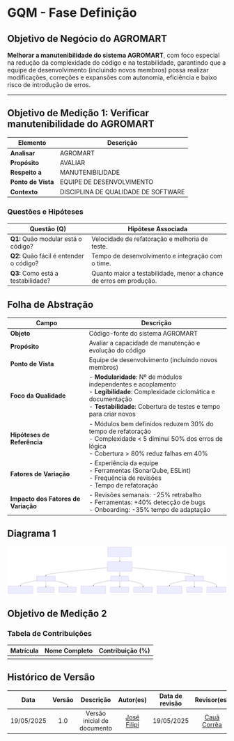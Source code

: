 # GQM - Fase Definição


## Objetivo de Negócio do AGROMART  
**Melhorar a manutenibilidade do sistema AGROMART**, com foco especial na redução da complexidade do código e na testabilidade, garantindo que a equipe de desenvolvimento (incluindo novos membros) possa realizar modificações, correções e expansões com autonomia, eficiência e baixo risco de introdução de erros.  

---

## Objetivo de Medição 1: Verificar manutenibilidade do AGROMART

| Elemento          | Descrição                          |
|-------------------|------------------------------------|
| **Analisar**      | AGROMART                       |
| **Propósito**     | AVALIAR                           |
| **Respeito a**    | MANUTENIBILIDADE                 |
| **Ponto de Vista**| EQUIPE DE DESENVOLVIMENTO         |
| **Contexto**      | DISCIPLINA DE QUALIDADE DE SOFTWARE    |

### Questões e Hipóteses  

| Questão (Q)                                      | Hipótese Associada                                  |
|--------------------------------------------------|----------------------------------------------------|
| **Q1:** Quão modular está o código?              | Velocidade de refatoração e melhoria de teste.     |
| **Q2:** Quão fácil é entender o código?          | Tempo de desenvolvimento e integração com o time.  |
| **Q3:** Como está a testabilidade?               | Quanto maior a testabilidade, menor a chance de erros em produção. |

## Folha de Abstração

| Campo                          | Descrição                                                                                                                                           |
|-------------------------------|-----------------------------------------------------------------------------------------------------------------------------------------------------|
| **Objeto**                    | Código-fonte do sistema AGROMART                                                                                                                     |
| **Propósito**                 | Avaliar a capacidade de manutenção e evolução do código                                                                                              |
| **Ponto de Vista**            | Equipe de desenvolvimento (incluindo novos membros)                                                                                                  |
| **Foco da Qualidade**         | - **Modularidade**: Nº de módulos independentes e acoplamento<br>- **Legibilidade**: Complexidade ciclomática e documentação<br>- **Testabilidade**: Cobertura de testes e tempo para criar novos |
| **Hipóteses de Referência**   | - Módulos bem definidos reduzem 30% do tempo de refatoração<br>- Complexidade < 5 diminui 50% dos erros de lógica<br>- Cobertura > 80% reduz falhas em 40% |
| **Fatores de Variação**       | - Experiência da equipe<br>- Ferramentas (SonarQube, ESLint)<br>- Frequência de revisões<br>- Tempo de refatoração                                 |
| **Impacto dos Fatores de Variação** | - Revisões semanais: -25% retrabalho<br>- Ferramentas: +40% detecção de bugs<br>- Onboarding: -35% tempo de adaptação                                 |

## Diagrama 1

![Diagrama GQM](image/diagrama_1.svg)


## Objetivo de Medição 2



### Tabela de Contribuições

| Matrícula | Nome Completo | Contribuição (%) |
|-----------|--------------|------------------|
|           |              |                  | 


## Histórico de Versão
| Data | Versão | Descrição | Autor(es) | Data de revisão | Revisor(es) |
| :-: | :-: | :-: | :-: | :-: | :-: |
| 19/05/2025 | 1.0 | Versão inicial de documento | [José Filipi](https://github.com/JoseFilipi) | 19/05/2025 | [Cauã Corrêa](https://github.com/CauaMatheus) | 